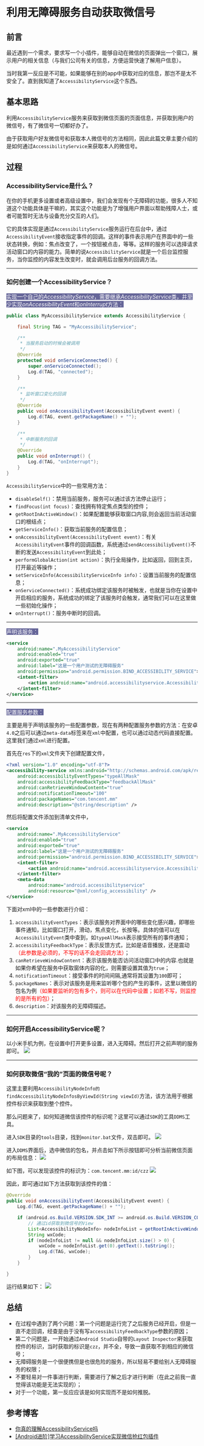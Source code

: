 # 利用无障碍服务自动获取微信号

## 前言
最近遇到一个需求，要求写一个小插件，能够自动在微信的页面弹出一个窗口，展示用户的相关信息（与我们公司有关的信息，方便运营快速了解用户信息）。

当时我第一反应是不可能，如果能够在别的app中获取对应的信息，那岂不是太不安全了。直到我知道了`AccessibilityService`这个东西。

## 基本思路
利用`AccessibilityService`服务来获取到微信页面的页面信息，并获取到用户的微信号，有了微信号一切都好办了。

由于获取用户好友微信号和获取本人微信号的方法相同，因此此篇文章主要介绍的是如何通过`AccessibilityService`来获取本人的微信号。

## 过程
### AccessibilityService是什么？
在你的手机更多设置或者高级设置中，我们会发现有个无障碍的功能，很多人不知道这个功能具体是干嘛的，其实这个功能是为了增强用户界面以帮助残障人士，或者可能暂时无法与设备充分交互的人们。

它的具体实现是通过`AccessibilityService`服务运行在后台中，通过`AccessibilityEvent`接收指定事件的回调。这样的事件表示用户在界面中的一些状态转换，例如：焦点改变了，一个按钮被点击，等等。这样的服务可以选择请求活动窗口的内容的能力。简单的说`AccessibilityService`就是一个后台监控服务，当你监控的内容发生改变时，就会调用后台服务的回调方法。

----
### 如何创建一个AccessibilityService？
<span style="color: #ffffff; background-color: #666699;">实现一个自己的<em>AccessibilityService</em>，需要继承<em>AccessibilityService</em>类，并至少实现<em>onAccessibilityEvent</em>和<em>onInterrupt</em>方法：</span>

```java
public class MyAccessibilityService extends AccessibilityService {

    final String TAG = "MyAccessibilityService";

    /**
     * 当服务启动的时候会被调用
     */
    @Override
    protected void onServiceConnected() {
        super.onServiceConnected();
        Log.d(TAG, "connected");
    }

    /**
     * 监听窗口变化的回调
     */
    @Override
    public void onAccessibilityEvent(AccessibilityEvent event) {
        Log.d(TAG, event.getPackageName() + "");
    }

    /**
     * 中断服务的回调
     */
    @Override
    public void onInterrupt() {
        Log.d(TAG, "onInterrupt");
    }
}
```

`AccessibilityService`中的一些常用方法：
+ `disableSelf()`：禁用当前服务，服务可以通过该方法停止运行；
+ `findFocus(int focus)`：查找拥有特定焦点类型的控件；
+ `getRootInActiveWindow()`：如果配置能够获取窗口内容,则会返回当前活动窗口的根结点；
+ `getServiceInfo()`：获取当前服务的配置信息；
+ `onAccessibilityEvent(AccessibilityEvent event)`：有关`AccessibilityEvent`事件的回调函数，系统通过`sendAccessibiliyEvent()`不断的发送`AccessibilityEvent`到此处；
+ `performGlobalAction(int action)`：执行全局操作，比如返回，回到主页，打开最近等操作；
+ `setServiceInfo(AccessibilityServiceInfo info)`：设置当前服务的配置信息；
+ `onServiceConnected()`：系统成功绑定该服务时被触发，也就是当你在设置中开启相应的服务，系统成功的绑定了该服务时会触发，通常我们可以在这里做一些初始化操作；
+ `onInterrupt()`：服务中断时的回调。

----
<span style="background-color: #666699; color: #ffffff;">声明该服务：</span>

```xml
<service
    android:name=".MyAccessibilityService"
    android:enabled="true"
    android:exported="true"
    android:label="这是一个用户测试的无障碍服务"
    android:permission="android.permission.BIND_ACCESSIBILITY_SERVICE">
    <intent-filter>
        <action android:name="android.accessibilityservice.AccessibilityService" />
    </intent-filter>
</service>
```

----
<span style="background-color: #666699; color: #ffffff;">配置服务参数：</span>

主要是用于声明该服务的一些配置参数，现在有两种配置服务参数的方法：在安卓`4.0`之后可以通过`meta-data`标签来在`xml`中配置，也可以通过动态代码直接配置。这里我们通过`xml`进行配置。

首先在`res`下的`xml`文件夹下创建配置文件，

```xml
<?xml version="1.0" encoding="utf-8"?>
<accessibility-service xmlns:android="http://schemas.android.com/apk/res/android"
    android:accessibilityEventTypes="typeAllMask"
    android:accessibilityFeedbackType="feedbackAllMask"
    android:canRetrieveWindowContent="true"
    android:notificationTimeout="100"
    android:packageNames="com.tencent.mm"
    android:description="@string/description" />
```

然后将配置文件添加到清单文件中，

```xml
<service
    android:name=".MyAccessibilityService"
    android:enabled="true"
    android:exported="true"
    android:label="这是一个用户测试的无障碍服务"
    android:permission="android.permission.BIND_ACCESSIBILITY_SERVICE">
    <intent-filter>
        <action android:name="android.accessibilityservice.AccessibilityService" />
    </intent-filter>
    <meta-data
        android:name="android.accessibilityservice"
        android:resource="@xml/config_accessibility" />
</service>
```

下面对xml中的一些参数进行介绍：
1. `accessibilityEventTypes`：表示该服务对界面中的哪些变化感兴趣，即哪些事件通知，比如窗口打开，滑动，焦点变化，长按等。具体的值可以在`AccessibilityEvent`类中查到，如`typeAllMask`表示接受所有的事件通知；
2. `accessibilityFeedbackType`：表示反馈方式，比如是语音播放，还是震动<span style="color: #ff0000;">（此参数是必须的，不写的话不会走回调方法）</span>；
3. `canRetrieveWindowContent`：表示该服务能否访问活动窗口中的内容.也就是如果你希望在服务中获取窗体内容的化，则需要设置其值为`true`；
4. `notificationTimeout`：接受事件的时间间隔,通常将其设置为`100`即可；
5. `packageNames`：表示对该服务是用来监听哪个包的产生的事件，这里以微信的包名为例<span style="color: #ff0000;">（如果要监听的包有多个，则可以在代码中设置；如若不写，则监控的是所有的包）</span>；
6. `description`：对该服务的无障碍描述。

----
### 如何开启AccessibilityService呢？
以小米手机为例，在设置中打开更多设置，进入无障碍。然后打开之前声明的服务即可。
![](https://he_jhua.gitee.io/image-hosting/2019/10/21/11-1.gif)

----
### 如何获取微信“我的”页面的微信号呢？
这里主要利用`AccessibilityNodeInfo的findAccessibilityNodeInfosByViewId(String viewId)`方法，该方法用于根据控件标识来获取到整个控件。

那么问题来了，如何知道微信该控件的标识呢？这里可以通过`SDK`的工具`DDMS`工具。

进入`SDK`目录的`tools`目录，找到`monitor.bat`文件，双击即可。
![](https://he_jhua.gitee.io/image-hosting/2019/10/21/11-2.png)

进入`DDMS`界面后，选中微信的包名，并点击如下所示按钮即可分析当前微信页面的布局信息：
![](https://he_jhua.gitee.io/image-hosting/2019/10/21/11-3.png)

如下图，可以发现该控件的标识为：`com.tencent.mm:id/czz`
![](https://he_jhua.gitee.io/image-hosting/2019/10/21/11-4.png)

因此，即可通过如下方法获取到该控件的值：
```java
@Override
public void onAccessibilityEvent(AccessibilityEvent event) {
    Log.d(TAG, event.getPackageName() + "");

    if (android.os.Build.VERSION.SDK_INT >= android.os.Build.VERSION_CODES.JELLY_BEAN_MR2) {
        // 通过id获取到微信号的View
        List<AccessibilityNodeInfo> nodeInfoList = getRootInActiveWindow().findAccessibilityNodeInfosByViewId("com.tencent.mm:id/czz");
        String wxCode;
        if (nodeInfoList != null && nodeInfoList.size() > 0) {
            wxCode = nodeInfoList.get(0).getText().toString();
            Log.d(TAG, wxCode);
        }
    }

}
```

运行结果如下：
![](https://he_jhua.gitee.io/image-hosting/2019/10/21/11-5.png)

## 总结
+ 在过程中遇到了两个问题：第一个问题是运行完了之后服务已经开启，但是一直不走回调，经查是由于没有写`accessibilityFeedbackType`参数的原因；
+ 第二个问题是，一开始通过`Android Studio`自带的`Layout Inspector`来获取控件的标识，当时获取的标识是`czz`，并不全，导致一直获取不到相应的微信号；
+ 无障碍服务是一个很便携但是也很危险的服务，所以轻易不要给别人无障碍服务的权限；
+ 不要轻易对一件事进行判断，需要进行了解之后才进行判断（在此之前我一直觉得该功能是无法实现的）；
+ 对于一个功能，第一反应应该是如何实现而不是如何推脱。

## 参考博客
+ [你真的理解AccessibilityService吗](https://www.jianshu.com/p/4cd8c109cdfb)
+ [[Android进阶]学习AccessibilityService实现微信抢红包插件](https://www.cnblogs.com/huolongluo/p/6120946.html)